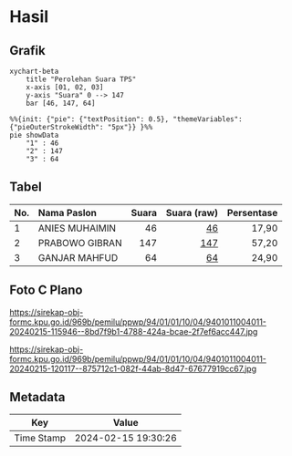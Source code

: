 # Hasil

## Grafik

```mermaid
xychart-beta
    title "Perolehan Suara TPS"
    x-axis [01, 02, 03]
    y-axis "Suara" 0 --> 147
    bar [46, 147, 64]
```

```mermaid
%%{init: {"pie": {"textPosition": 0.5}, "themeVariables": {"pieOuterStrokeWidth": "5px"}} }%%
pie showData
    "1" : 46
    "2" : 147
    "3" : 64
```

## Tabel

| No. | Nama Paslon    | Suara | Suara (raw) | Persentase |
|:--- |:-------------- | -----:| -----------:| ----------:|
| 1   | ANIES MUHAIMIN | 46    | [46][p-1]   | 17,90      |
| 2   | PRABOWO GIBRAN | 147   | [147][p-2]  | 57,20      |
| 3   | GANJAR MAHFUD  | 64    | [64][p-3]   | 24,90      |


[p-1]: https://github.com/gigit-pemilu/pemilu-2024-94-papua-tengah/blob/main/pilpres/hitung-suara/sub/94-papua-tengah/sub/01-nabire/sub/01-nabire/sub/1004-girimulyo/sub/011-tps/sub/paslon-1.txt
[p-2]: https://github.com/gigit-pemilu/pemilu-2024-94-papua-tengah/blob/main/pilpres/hitung-suara/sub/94-papua-tengah/sub/01-nabire/sub/01-nabire/sub/1004-girimulyo/sub/011-tps/sub/paslon-2.txt
[p-3]: https://github.com/gigit-pemilu/pemilu-2024-94-papua-tengah/blob/main/pilpres/hitung-suara/sub/94-papua-tengah/sub/01-nabire/sub/01-nabire/sub/1004-girimulyo/sub/011-tps/sub/paslon-3.txt

## Foto C Plano

https://sirekap-obj-formc.kpu.go.id/969b/pemilu/ppwp/94/01/01/10/04/9401011004011-20240215-115946--8bd7f9b1-4788-424a-bcae-2f7ef6acc447.jpg

https://sirekap-obj-formc.kpu.go.id/969b/pemilu/ppwp/94/01/01/10/04/9401011004011-20240215-120117--875712c1-082f-44ab-8d47-67677919cc67.jpg


## Metadata

| Key        | Value               |
| ---------- | ------------------- |
| Time Stamp | 2024-02-15 19:30:26 |



